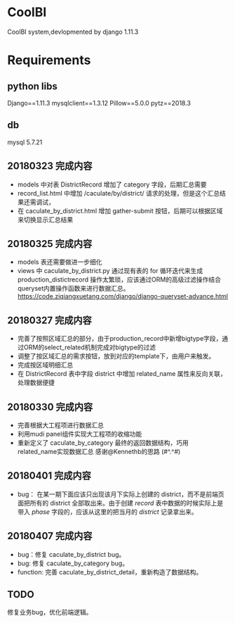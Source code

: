 # CoolBI
CoolBI  system,devlopmented by django 1.11.3

# Requirements
## python libs

Django==1.11.3
mysqlclient==1.3.12
Pillow==5.0.0
pytz==2018.3

## db
mysql 5.7.21

## 20180323 完成内容
- models 中对表 DistrictRecord 增加了 category 字段，后期汇总需要
- record_list.html 中增加 /caculate/by/district/ 请求的处理，但是这个汇总结果还需调试，
- 在 caculate_by_district.html 增加 gather-submit 按钮，后期可以根据区域来切换显示汇总结果

## 20180325 完成内容
- models 表还需要做进一步细化
- views 中 caculate_by_district.py 通过现有表的 for 循环迭代来生成 production_distictrecord 操作太繁琐，应该通过ORM的高级过滤操作结合queryset内置操作函数来进行数据汇总。https://code.ziqiangxuetang.com/django/django-queryset-advance.html

## 20180327 完成内容
- 完善了按照区域汇总的部分，由于production_record中新增bigtype字段，通过ORM的select_related机制完成对bigtype的过滤
- 调整了按区域汇总的需求按钮，放到对应的template下，由用户来触发。
- 完成按区域明细汇总
- 在 DistrictRecord 表中字段 district 中增加 related_name 属性来反向关联，处理数据便捷

## 20180330 完成内容
- 完善根据大工程项进行数据汇总
- 利用mudi panel组件实现大工程项的收缩功能
- 重新定义了 caculate_by_category 最终的返回数据结构，巧用 related_name实现数据汇总 感谢@Kennethb的思路 (#^.^#)

## 20180401 完成内容
- bug： 在某一期下面应该只出现该月下实际上创建的 district，而不是前端页面把所有的 district 全部取出来。由于创建 *record* 表中数据的时候实际上是带入 *phase* 字段的，应该从这里的把当月的 *district* 记录拿出来。

## 20180407 完成内容
- bug：修复 caculate_by_district bug。
- bug: 修复 caculate_by_category bug。
- function: 完善 caculate_by_district_detail，重新构造了数据结构。


## TODO
修复业务bug，优化前端逻辑。
